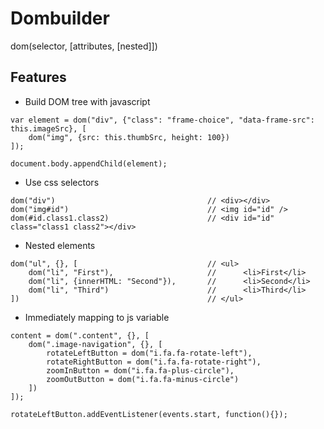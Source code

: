 Dombuilder
=========

dom(selector, [attributes, [nested]])

Features
------

  - Build DOM tree with javascript
  
```
var element = dom("div", {"class": "frame-choice", "data-frame-src": this.imageSrc}, [
    dom("img", {src: this.thumbSrc, height: 100})
]);

document.body.appendChild(element);
```

  - Use css selectors
 
```
dom("div")                                  // <div></div>
dom("img#id")                               // <img id="id" />
dom(#id.class1.class2)                      // <div id="id" class="class1 class2"></div>
```

  - Nested elements

```
dom("ul", {}, [                             // <ul>
    dom("li", "First"),                     //      <li>First</li>
    dom("li", {innerHTML: "Second"}),       //      <li>Second</li>
    dom("li", "Third")                      //      <li>Third</li>
])                                          // </ul>
``` 

  - Immediately mapping to js variable

```
content = dom(".content", {}, [
    dom(".image-navigation", {}, [
        rotateLeftButton = dom("i.fa.fa-rotate-left"),
        rotateRightButton = dom("i.fa.fa-rotate-right"),
        zoomInButton = dom("i.fa.fa-plus-circle"),
        zoomOutButton = dom("i.fa.fa-minus-circle")
    ])
]);

rotateLeftButton.addEventListener(events.start, function(){});

```   
